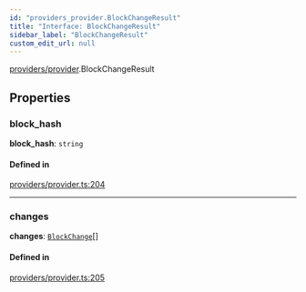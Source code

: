 ```yaml
---
id: "providers_provider.BlockChangeResult"
title: "Interface: BlockChangeResult"
sidebar_label: "BlockChangeResult"
custom_edit_url: null
---
```


[providers/provider](../modules/providers_provider.md).BlockChangeResult

## Properties

### block\_hash

 **block\_hash**: `string`

#### Defined in

[providers/provider.ts:204](https://github.com/near/near-api-js/blob/ef6d7fbf/packages/near-api-js/src/providers/provider.ts#L204)

___

### changes

 **changes**: [`BlockChange`](providers_provider.BlockChange.md)[]

#### Defined in

[providers/provider.ts:205](https://github.com/near/near-api-js/blob/ef6d7fbf/packages/near-api-js/src/providers/provider.ts#L205)
